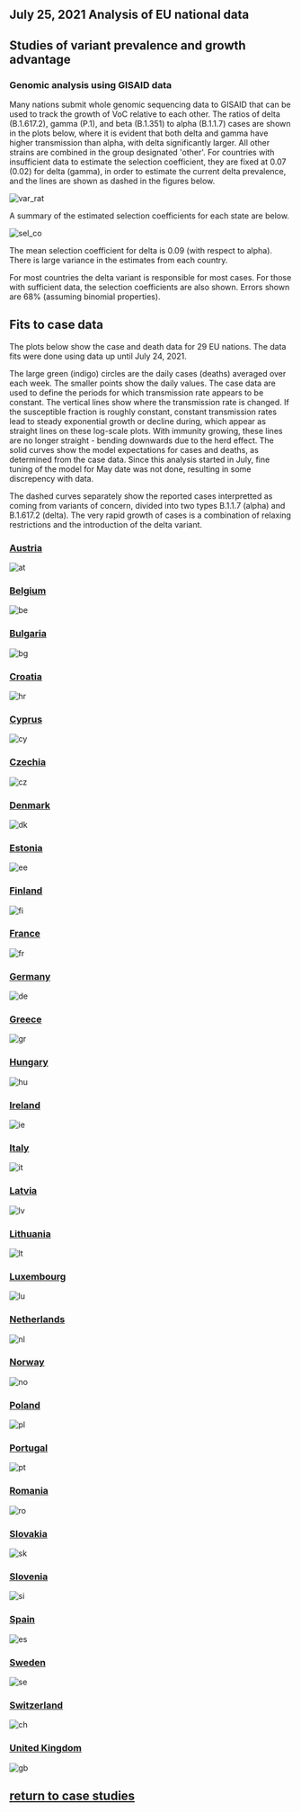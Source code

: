 ## July 25, 2021 Analysis of EU national data

## Studies of variant prevalence and growth advantage

### Genomic analysis using GISAID data

Many nations submit whole genomic sequencing data to GISAID that can be used to track the growth of VoC relative to each other.
The ratios of delta (B.1.617.2), gamma (P.1), and beta (B.1.351) to alpha (B.1.1.7)
cases are shown in the plots below, where it is evident that
both delta and gamma have higher transmission than alpha, with delta significantly larger.
All other strains are combined in the group designated 'other'.
For countries with insufficient data to estimate the selection coefficient,
they are fixed at 0.07 (0.02) for delta (gamma), in order to estimate the current
delta prevalence, and the lines are shown as dashed in the figures below.

![var_rat](img/eu_variant_ratios_20210725.png)

A summary of the estimated selection coefficients for each state are below.

![sel_co](img/eu_selection_coefficients_20210725.png)

The mean selection coefficient for delta is 0.09 (with respect to alpha).
There is large variance in the estimates from each country.

For most countries the delta variant is responsible for most cases.
For those with sufficient data, the selection coefficients are also shown.
Errors shown are 68% (assuming binomial properties).

## Fits to case data

The plots below show the case and death data for 29 EU nations.
The data fits were done using data up until July 24, 2021.

The large green (indigo) circles are the daily cases (deaths) averaged over each week.
The smaller points show the daily values.
The case data are used to define the periods for which transmission rate appears to be constant.
The vertical lines show where the transmission rate is changed.
If the susceptible fraction is roughly constant, constant transmission rates
lead to steady exponential growth or decline during, which appear as straight lines on
these log-scale plots.
With immunity growing, these lines are no longer straight - bending downwards due to the herd effect.
The solid curves show the model expectations for cases and deaths, as determined from
the case data.
Since this analysis started in July, fine tuning of the model for May date was not done, resulting in
some discrepency with data.

The dashed curves separately show the reported cases interpretted as coming
from variants of
concern, divided into two types B.1.1.7 (alpha) and B.1.617.2 (delta).
The very rapid growth of cases is a combination of relaxing restrictions and the introduction of the delta variant.

### [Austria](img/at_2_9_0725.pdf)

![at](img/at_2_9_0725.png)

### [Belgium](img/be_2_9_0725.pdf)

![be](img/be_2_9_0725.png)

### [Bulgaria](img/bg_2_9_0725.pdf)

![bg](img/bg_2_9_0725.png)

### [Croatia](img/hr_2_9_0725.pdf)

![hr](img/hr_2_9_0725.png)

### [Cyprus](img/cy_2_9_0725.pdf)

![cy](img/cy_2_9_0725.png)

### [Czechia](img/cz_2_9_0725.pdf)

![cz](img/cz_2_9_0725.png)

### [Denmark](img/dk_2_9_0725.pdf)

![dk](img/dk_2_9_0725.png)

### [Estonia](img/ee_2_9_0725.pdf)

![ee](img/ee_2_9_0725.png)

### [Finland](img/fi_2_9_0725.pdf)

![fi](img/fi_2_9_0725.png)

### [France](img/fr_2_9_0725.pdf)

![fr](img/fr_2_9_0725.png)

### [Germany](img/de_2_9_0725.pdf)

![de](img/de_2_9_0725.png)

### [Greece](img/gr_2_9_0725.pdf)

![gr](img/gr_2_9_0725.png)

### [Hungary](img/hu_2_9_0725.pdf)

![hu](img/hu_2_9_0725.png)

### [Ireland](img/ie_2_9_0725.pdf)

![ie](img/ie_2_9_0725.png)

### [Italy](img/it_2_9_0725.pdf)

![it](img/it_2_9_0725.png)

### [Latvia](img/lv_2_9_0725.pdf)

![lv](img/lv_2_9_0725.png)

### [Lithuania](img/lt_2_9_0725.pdf)

![lt](img/lt_2_9_0725.png)

### [Luxembourg](img/lu_2_9_0725.pdf)

![lu](img/lu_2_9_0725.png)

### [Netherlands](img/nl_2_9_0725.pdf)

![nl](img/nl_2_9_0725.png)

### [Norway](img/no_2_9_0725.pdf)

![no](img/no_2_9_0725.png)

### [Poland](img/pl_2_9_0725.pdf)

![pl](img/pl_2_9_0725.png)

### [Portugal](img/pt_2_9_0725.pdf)

![pt](img/pt_2_9_0725.png)

### [Romania](img/ro_2_9_0725.pdf)

![ro](img/ro_2_9_0725.png)

### [Slovakia](img/sk_2_9_0725.pdf)

![sk](img/sk_2_9_0725.png)

### [Slovenia](img/si_2_9_0725.pdf)

![si](img/si_2_9_0725.png)

### [Spain](img/es_2_9_0725.pdf)

![es](img/es_2_9_0725.png)

### [Sweden](img/se_2_9_0725.pdf)

![se](img/se_2_9_0725.png)

### [Switzerland](img/ch_2_9_0725.pdf)

![ch](img/ch_2_9_0725.png)

### [United Kingdom](img/gb_2_9_0725.pdf)

![gb](img/gb_2_9_0725.png)


## [return to case studies](../index.md)

